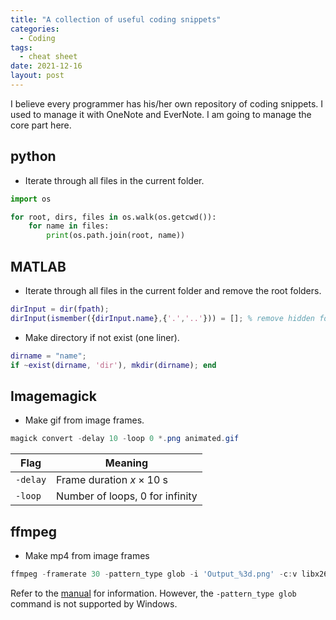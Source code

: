 ```yaml
---
title: "A collection of useful coding snippets"
categories:
  - Coding
tags:
  - cheat sheet
date: 2021-12-16
layout: post
---
```


I believe every programmer has his/her own repository of coding snippets. I used to manage it with OneNote and EverNote. I am going to manage the core part here.

## python

- Iterate through all files in the current folder.

```python
import os

for root, dirs, files in os.walk(os.getcwd()):
    for name in files:
        print(os.path.join(root, name))
```

## MATLAB

- Iterate through all files in the current folder and remove the root folders.

```matlab
dirInput = dir(fpath);
dirInput(ismember({dirInput.name},{'.','..'})) = []; % remove hidden folder
```

- Make directory if not exist (one liner).

```matlab
dirname = "name";
if ~exist(dirname, 'dir'), mkdir(dirname); end
```

## Imagemagick

- Make gif from image frames.

```powershell
magick convert -delay 10 -loop 0 *.png animated.gif
```

| Flag | Meaning |
| ---  |   ---   |
| `-delay` | Frame duration $x \times 10$ s |
| `-loop`  | Number of loops, 0 for infinity |

## ffmpeg

- Make mp4 from image frames

```powershell
ffmpeg -framerate 30 -pattern_type glob -i 'Output_%3d.png' -c:v libx264 -pix_fmt yuv420p out.mp4
```

Refer to the [manual](https://ffmpeg.org/ffmpeg-formats.html#image2-1) for information. However, the `-pattern_type glob` command is not supported by Windows.
